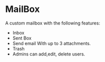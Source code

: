 # MailBox
A custom mailbox with the following features:

- Inbox
- Sent Box
- Send email With up to 3 attachments.
- Trash
- Admins can add,edit, delete users.

